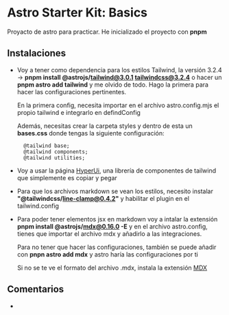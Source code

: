# Astro Starter Kit: Basics

Proyacto de astro para practicar. He inicializado el proyecto con **pnpm**

## Instalaciones

- Voy a tener como dependencia para los estilos Tailwind, la versión 3.2.4 -> **pnpm install @astrojs/tailwind@3.0.1 tailwindcss@3.2.4** o hacer un **pnpm astro add tailwind** y me olvido de todo. Hago la primera para hacer las configuraciones pertinentes.

  En la primera config, necesita importar en el archivo astro.config.mjs el propio tailwind e integrarlo en defindConfig

  Además, necesitas crear la carpeta styles y dentro de esta un **bases.css** donde tengas la siguiente configuración:

  ```
    @tailwind base;
    @tailwind components;
    @tailwind utilities;
  ```

- Voy a usar la página [HyperUi](https://www.hyperui.dev), una librería de componentes de tailwind que simplemente es copiar y pegar

- Para que los archivos markdown se vean los estilos, necesito instalar **"@tailwindcss/line-clamp@0.4.2"** y habilitar el plugin en el tailwind.config

- Para poder tener elementos jsx en markdown voy a intalar la extensión **pnpm install @astrojs/mdx@0.16.0 -E** y en el archivo astro.config, tienes que importar el archivo mdx y añadirlo a las integraciones.

  Para no tener que hacer las configuraciones, también se puede añadir con **pnpn astro add mdx** y astro haría las configuraciones por ti

  Si no se te ve el formato del archivo .mdx, instala la extensión [MDX](https://marketplace.visualstudio.com/items?itemName=unifiedjs.vscode-mdx)

## Comentarios

-
